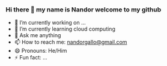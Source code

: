### Hi there 👋 my name is Nandor welcome to my github

- 🔭 I’m currently working on ...
- 🌱 I’m currently learning cloud computing
- 💬 Ask me anything
- 📫 How to reach me: nandorgallo@gmail.com
- 😄 Pronouns: He/Him
- ⚡ Fun fact: ...
